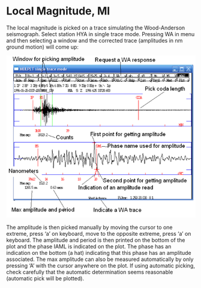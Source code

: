 # Local Magnitude, Ml

The local magnitude is picked on a trace simulating the Wood-Anderson seismograph. Select station HYA in single trace mode. Pressing WA in menu and then selecting a window and the corrected trace \(amplitudes in nm ground motion\) will come up:

![](/assets/seisan-tutorial-027.png)

The amplitude is then picked manually by moving the cursor to one extreme, press ‘a’ on keyboard, move to the opposite extreme, press ‘a’ on keyboard. The amplitude and period is then printed on the bottom of the plot and the phase IAML is indicated on the plot. The phase has an indication on the bottom \(a hat\) indicating that this phase has an amplitude associated. The max amplitude can also be measured automatically by only pressing ‘A’ with the cursor anywhere on the plot. If using automatic picking, check carefully that the automatic determination seems reasonable \(automatic pick will be plotted\).

